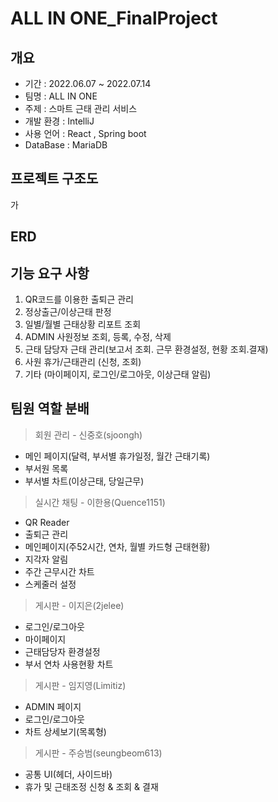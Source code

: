 # ALL IN ONE_FinalProject

## 개요
- 기간 : 2022.06.07 ~ 2022.07.14
- 팀명 : ALL IN ONE
- 주제 : 스마트 근태 관리 서비스
- 개발 환경 : IntelliJ
- 사용 언어 : React , Spring boot
- DataBase : MariaDB

## 프로젝트 구조도

가
## ERD


## 기능 요구 사항
1. QR코드를 이용한 출퇴근 관리
2. 정상출근/이상근태 판정
3. 일별/월별 근태상황 리포트 조회
4. ADMIN 사원정보 조회, 등록, 수정, 삭제
5. 근태 담당자 근태 관리(보고서 조회. 근무 환경설정, 현황 조회.결재)
6. 사원 휴가/근태관리 (신청, 조회)
7. 기타 (마이페이지, 로그인/로그아웃, 이상근태 알림)

## 팀원 역할 분배
> 회원 관리 - 신중호(sjoongh)
>
- 메인 페이지(달력, 부서별 휴가일정, 월간 근태기록)
- 부서원 목록
- 부서별 차트(이상근태, 당일근무)

> 실시간 채팅 - 이한용(Quence1151)
>
- QR Reader
- 출퇴근 관리
- 메인페이지(주52시간, 연차, 월별 카드형 근태현황)
- 지각자 알림
- 주간 근무시간 차트
- 스케줄러 설정

> 게시판 - 이지은(2jelee)
>
- 로그인/로그아웃
- 마이페이지
- 근태담당자 환경설정
- 부서 연차 사용현황 차트

> 게시판 - 임지영(Limitiz)
>
- ADMIN 페이지
- 로그인/로그아웃
- 차트 상세보기(목록형)

> 게시판 - 주승범(seungbeom613)
>
- 공통 UI(헤더, 사이드바)
- 휴가 및 근태조정 신청 & 조회 & 결재

